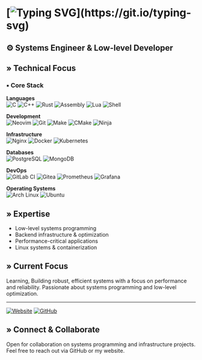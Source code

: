 # [![Typing SVG](https://readme-typing-svg.herokuapp.com?font=JetBrains+Mono+&weight=600&size=26&pause=1000&center=true&vCenter=true&width=435&lines=%3E+Hello%2C+I'm+Meherab;Welcome+to+my+profile!)](https://git.io/typing-svg)

## ⚙️ Systems Engineer & Low-level Developer

## » Technical Focus

### ▪ Core Stack

**Languages**  
![C](https://img.shields.io/badge/C-00599C?style=for-the-badge&logo=c&logoColor=white)
![C++](https://img.shields.io/badge/C++-00599C?style=for-the-badge&logo=c%2B%2B&logoColor=white)
![Rust](https://img.shields.io/badge/Rust-000000?style=for-the-badge&logo=rust&logoColor=white)
![Assembly](https://img.shields.io/badge/Assembly-525252?style=for-the-badge&logo=assembly&logoColor=white)
![Lua](https://img.shields.io/badge/Lua-2C2D72?style=for-the-badge&logo=lua&logoColor=white)
![Shell](https://img.shields.io/badge/Shell-121011?style=for-the-badge&logo=gnu-bash&logoColor=white)

**Development**  
![Neovim](https://img.shields.io/badge/Neovim-57A143?style=for-the-badge&logo=neovim&logoColor=white)
![Git](https://img.shields.io/badge/Git-F05032?style=for-the-badge&logo=git&logoColor=white)
![Make](https://img.shields.io/badge/Make-A42E2B?style=for-the-badge&logo=gnu&logoColor=white)
![CMake](https://img.shields.io/badge/CMake-064F8C?style=for-the-badge&logo=cmake&logoColor=white)
![Ninja](https://img.shields.io/badge/Ninja-6428B4?style=for-the-badge&logo=ninja&logoColor=white)

**Infrastructure**  
![Nginx](https://img.shields.io/badge/Nginx-009639?style=for-the-badge&logo=nginx&logoColor=white)
![Docker](https://img.shields.io/badge/Docker-2496ED?style=for-the-badge&logo=docker&logoColor=white)
![Kubernetes](https://img.shields.io/badge/Kubernetes-326CE5?style=for-the-badge&logo=kubernetes&logoColor=white)

**Databases**  
![PostgreSQL](https://img.shields.io/badge/PostgreSQL-316192?style=for-the-badge&logo=postgresql&logoColor=white)
![MongoDB](https://img.shields.io/badge/MongoDB-47A248?style=for-the-badge&logo=mongodb&logoColor=white)

**DevOps**  
![GitLab CI](https://img.shields.io/badge/GitLab%20CI-FC6D26?style=for-the-badge&logo=gitlab&logoColor=white)
![Gitea](https://img.shields.io/badge/Gitea-609926?style=for-the-badge&logo=gitea&logoColor=white)
![Prometheus](https://img.shields.io/badge/Prometheus-E6522C?style=for-the-badge&logo=prometheus&logoColor=white)
![Grafana](https://img.shields.io/badge/Grafana-F46800?style=for-the-badge&logo=grafana&logoColor=white)

**Operating Systems**  
![Arch Linux](https://img.shields.io/badge/Arch_Linux-1793D1?style=for-the-badge&logo=arch-linux&logoColor=white)
![Ubuntu](https://img.shields.io/badge/Ubuntu-E95420?style=for-the-badge&logo=ubuntu&logoColor=white)

## » Expertise

- Low-level systems programming
- Backend infrastructure & optimization
- Performance-critical applications
- Linux systems & containerization

## » Current Focus

Learning, Building robust, efficient systems with a focus on performance and reliability. Passionate about systems programming and low-level optimization.

---

[![Website](https://img.shields.io/badge/Website-000000?style=for-the-badge&logo=about.me&logoColor=white)](https://mistermeherab.com)
[![GitHub](https://img.shields.io/badge/GitHub-100000?style=for-the-badge&logo=github&logoColor=white)](https://github.com/MisterMeherab)

## » Connect & Collaborate

Open for collaboration on systems programming and infrastructure projects. Feel free to reach out via GitHub or my website.
